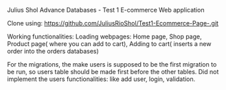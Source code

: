 Julius Shol
Advance Databases - Test 1
E-commerce Web application


Clone using: https://github.com/JuliusRioShol/Test1-Ecommerce-Page-.git

Working functionalities:
Loading webpages: Home page, Shop page, Product page( where you can add to cart),
Adding to cart( inserts a new order into the orders databases)

For the migrations, the make users is supposed to be the first migration to be run, so users table should be made first before the other tables.
Did not implement the users functionalities: like add user, login, validation. 
